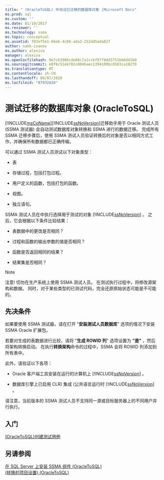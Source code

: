 ```yaml
---
title: " (OracleToSQL) 中测试已迁移的数据库对象 |Microsoft Docs"
ms.prod: sql
ms.custom: ''
ms.date: 01/19/2017
ms.reviewer: ''
ms.technology: ssma
ms.topic: conceptual
ms.assetid: f03ef5e1-66e6-4c84-ada2-252dd5ada82f
author: nahk-ivanov
ms.author: alexiva
manager: alexiva
ms.openlocfilehash: 9e7c63986cde88c7a1ccbf67f8dd3751bb6d41b0
ms.sourcegitcommit: e8f6c51d4702c0046aec1394109bc0503ca182f0
ms.translationtype: MT
ms.contentlocale: zh-CN
ms.lasthandoff: 08/07/2020
ms.locfileid: "87932828"
---
```

# <a name="testing-migrated-database-objects-oracletosql"></a>测试迁移的数据库对象 (OracleToSQL)
[!INCLUDE[msCoName](../../includes/msconame_md.md)][!INCLUDE[ssNoVersion](../../includes/ssnoversion-md.md)]迁移助手用于 Oracle 测试人员 (SSMA 测试器) 会自动测试数据库对象转换和 SSMA 进行的数据迁移。 完成所有 SSMA 迁移步骤后，使用 SSMA 测试人员验证转换后的对象是否以相同方式工作，并确保所有数据都已正确传输。  
  
可以通过 SSMA 测试人员测试以下对象类型：  
  
-   表  
  
-   存储过程，包括打包过程。  
  
-   用户定义的函数，包括打包的函数。  
  
-   视图。  
  
-   独立语句。  
  
SSMA 测试人员在中执行选择用于测试的对象 [!INCLUDE[ssNoVersion](../../includes/ssnoversion-md.md)] 。 之后，它会根据以下条件比较结果：  
  
-   表数据中的更改是否相同？  
  
-   过程和函数的输出参数的值是否相同？  
  
-   函数是否返回相同的结果？  
  
-   结果集是否相同？  
  
> [!NOTE]  
> 注意! 切勿在生产系统上使用 SSMA 测试人员。 在测试执行过程中，将修改源架构和数据。 同时，对于某些类型的已测试代码，完全还原原始状态可能是不可能的。  
  
## <a name="prerequisites"></a>先决条件  
如果要使用 SSMA 测试器，请在打开 "**安装测试人员数据库**" 选项的情况下安装 SSMA Oracle 扩展包。  
  
若要对生成的表数据进行比较，请将 "**生成 ROWID 列**" 选项设置为 **"是"** ，然后将架构转换启动。 在执行**转换架构**命令的过程中，SSMA 会将 ROWID 列添加到所有表中。  
  
此外，请验证以下各项：  
  
-   Oracle 客户端工具安装在运行的计算机上 [!INCLUDE[ssNoVersion](../../includes/ssnoversion-md.md)] 。  
  
-   数据库引擎上已启用 CLR) 集成 (公共语言运行时 [!INCLUDE[ssNoVersion](../../includes/ssnoversion-md.md)] 。  
  
请注意，当前版本的 SSMA 测试人员不支持同一源或目标服务器上的不同用户并行执行。  
  
## <a name="getting-started"></a>入门  
[&#40;OracleToSQL&#41;创建测试用例](../../ssma/oracle/creating-test-cases-oracletosql.md)  
  
## <a name="see-also"></a>另请参阅  
[在 SQL Server 上安装 SSMA 组件 &#40;OracleToSQL&#41;](../../ssma/oracle/installing-ssma-components-on-sql-server-oracletosql.md)  
[&#40;转换的项目设置&#41; &#40;OracleToSQL&#41;](../../ssma/oracle/project-settings-conversion-oracletosql.md)  
  
